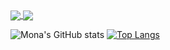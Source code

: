 <a href="https://github.com/Mona-17/github-readme-stats">
  <img align="center" src="https://github-readme-stats.vercel.app/api?username=Mona-17&show_icons=true&theme=dracula" />
</a>
<a href="https://github.com/Mona-17/convoychat">
  <img align="center" src="https://github-readme-stats.vercel.app/api?username=Mona-17&show_icons=true&theme=dracula" />
</a>

![Mona's GitHub stats](https://github-readme-stats.vercel.app/api?username=Mona-17&show_icons=true&theme=dracula)
[![Top Langs](https://github-readme-stats.vercel.app/api/top-langs/?username=Mona-17&layout=compact)](https://github.com/Mona-17/github-readme-stats)
